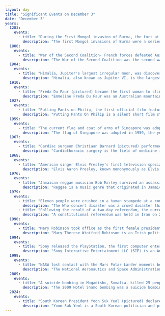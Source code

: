 ```yaml
---
layout: day
title: "Significant Events on December 3"
date: "December 3"
years:
  1283:
    events:
      - title: "During the First Mongol invasion of Burma, the fort at Ngasaunggyan was overrun after a two-month siege."
        description: "The first Mongol invasions of Burma were a series of military conflicts between Kublai Khan's Yuan dynasty, a division of the Mongol Empire, and the Pagan Empire that took place between 1277 and 1287. The invasions toppled the 250-year-old Pagan Empire, and the Mongol army seized Pagan territories in present-day Dehong, Yunnan and northern Burma to Tagaung. The invasions ushered in 250 years of political fragmentation in Burma and the rise of ethnic Tai-Shan states throughout mainland Southeast Asia."
  1800:
    events:
      - title: "War of the Second Coalition- French forces defeated Austrian and Bavarian troops at the Battle of Hohenlinden, eventually resulting in the Austrians signing the Treaty of Lunéville."
        description: "The War of the Second Coalition was the second war targeting revolutionary France by many European monarchies, led by Britain, Austria, and Russia and including the Ottoman Empire, Portugal, Naples and various German monarchies. Prussia did not join the coalition, while Spain supported France."
  1904:
    events:
      - title: "Himalia, Jupiter's largest irregular moon, was discovered by Charles Dillon Perrine at the Lick Observatory in California."
        description: "Himalia, also known as Jupiter VI, is the largest irregular satellite of Jupiter. With a diameter of at least 140 km (90 mi), it is the sixth largest Jovian satellite, after the four Galilean moons and Amalthea. It was discovered by Charles Dillon Perrine at the Lick Observatory on 3 December 1904 and is named after the nymph Himalia, who bore three sons of Zeus. It is one of the largest planetary moons in the Solar System not imaged in detail, and the third largest not imaged in detail within the orbit of Neptune."
  1910:
    events:
      - title: "Freda Du Faur (pictured) became the first woman to climb Aoraki / Mount Cook, the highest peak in New Zealand."
        description: "Emmeline Freda Du Faur was an Australian mountaineer, credited as the first woman to climb New Zealand's tallest mountain, Aoraki / Mount Cook. Du Faur was a leading amateur climber of her day. She was the first female high mountaineer known to be active in New Zealand, although she never lived there."
  1927:
    events:
      - title: "Putting Pants on Philip, the first official film featuring the British-American comedy duo Laurel and Hardy, was released."
        description: "Putting Pants On Philip is a silent short film starring British/American comedy duo Laurel and Hardy. Made in 1927, it is their first official film together as a team."
  1959:
    events:
      - title: "The current flag and coat of arms of Singapore was adopted, six months after the island became self-governing within the British Empire."
        description: "The flag of Singapore was adopted in 1959, the year Singapore became self-governing within the British Empire. It remained the national flag upon the country's independence from Malaysia on 9 August 1965. The design is a horizontal bicolour of red above white, overlaid in the canton by a white crescent moon facing a pentagon of five small white five-pointed stars. The elements of the flag denote a young nation on the ascendant, universal brotherhood and equality, and national ideals."
  1967:
    events:
      - title: "Cardiac surgeon Christiaan Barnard (pictured) performed the first successful human heart transplant on Louis Washkansky at Groote Schuur Hospital in Cape Town, South Africa."
        description: "Cardiothoracic surgery is the field of medicine involved in surgical treatment of organs inside the thoracic cavity — generally treatment of conditions of the heart, lungs, and other pleural or mediastinal structures."
  1968:
    events:
      - title: "American singer Elvis Presley's first television special and first live performance in seven years, Singer Presents ... Elvis, was broadcast by NBC."
        description: "Elvis Aaron Presley, known mononymously as Elvis, was an American singer and actor. Known as the 'King of Rock and Roll', he is regarded as one of the most significant cultural figures of the 20th century. Presley's energized performances and interpretations of songs, and sexually provocative performance style, combined with a singularly potent mix of influences across color lines during a transformative era in race relations, brought both great success and initial controversy."
  1976:
    events:
      - title: "Jamaican reggae musician Bob Marley survived an assassination attempt by seven gunmen in Kingston."
        description: "Reggae is a music genre that originated in Jamaica during the late 1960s. The term also denotes the modern popular music of Jamaica and its diaspora. A 1968 single by Toots and the Maytals, 'Do the Reggay', was the first popular song to use the word reggae, effectively naming the genre and introducing it to a global audience. Reggae is rooted in traditional Jamaican Kumina, Pukkumina, Revival Zion, Nyabinghi, and burru drumming. Jamaican reggae music evolved out of the earlier genres mento, ska and rocksteady. Reggae usually relates news, social gossip, and political commentary. It is recognizable from the counterpoint between the bass and drum downbeat and the offbeat rhythm section. The immediate origins of reggae were in ska and rocksteady; from the latter, reggae took over the use of the bass as a percussion instrument."
  1979:
    events:
      - title: "Eleven people were crushed in a human stampede at a concert by British rock band The Who in Cincinnati, Ohio, U.S."
        description: "The Who concert disaster was a crowd disaster that occurred on December 3, 1979, when English rock band the Who performed at Riverfront Coliseum in Cincinnati, Ohio, United States, and a rush of concert-goers outside the Coliseum's entry doors resulted in the deaths of 11 people."
      - title: "Following the result of a two-day referendum, the current Constitution of Iran was adopted."
        description: "A constitutional referendum was held in Iran on 2 and 3 December 1979. The new Islamic constitution was approved by 99.5% of voters."
  1990:
    events:
      - title: "Mary Robinson took office as the first female president of Ireland."
        description: "Mary Therese Winifred Robinson is an Irish politician who served as the seventh president of Ireland, holding the office from December 1990 to September 1997. She was the country's first female president. Robinson had previously served as a senator in Seanad Éireann from 1969 to 1989, and as a councillor on Dublin Corporation from 1979 to 1983. Although she had been briefly affiliated with the Labour Party during her time as a senator, she became the first independent candidate to win the presidency and the first not to have had the support of Fianna Fáil. Following her time as president, Robinson became the United Nations High Commissioner for Human Rights from 1997 to 2002."
  1994:
    events:
      - title: "Sony released the PlayStation, the first computer entertainment platform to ship 100 million units."
        description: "Sony Interactive Entertainment LLC (SIE) is an American video game and digital entertainment company that is a major subsidiary of Sony Group Corporation. It primarily operates the PlayStation brand of video game consoles and products. It is also the world's largest company in the video game industry based on its equity investments."
  1999:
    events:
      - title: "NASA lost contact with the Mars Polar Lander moments before it reached the atmosphere of Mars and disappeared."
        description: "The National Aeronautics and Space Administration is an independent agency of the US federal government responsible for the United States' civil space program, aeronautics research and space research. Established in 1958, it succeeded the National Advisory Committee for Aeronautics (NACA) to give the US space development effort a distinct civilian orientation, emphasizing peaceful applications in space science. It has since led most of America's space exploration programs, including Project Mercury, Project Gemini, the 1968–1972 Apollo Moon landing missions, the Skylab space station, and the Space Shuttle. Currently, NASA supports the International Space Station (ISS) along with the Commercial Crew Program, and oversees the development of the Orion spacecraft and the Space Launch System for the lunar Artemis program."
  2009:
    events:
      - title: "A suicide bombing in Mogadishu, Somalia, killed 25 people, including three ministers of the Transitional Federal Government."
        description: "The 2009 Hotel Shamo bombing was a suicide bombing at the Hotel Shamo in Mogadishu, Somalia, on 3 December 2009. The bombing killed 25 people, including three ministers of the Transitional Federal Government, and injured 60 more, making it the deadliest attack in Somalia since the Beledweyne bombing on 18 June 2009 that claimed more than 30 lives."
  2024:
    events:
      - title: "South Korean President Yoon Suk Yeol (pictured) declares martial law."
        description: "Yoon Suk Yeol is a South Korean politician and prosecutor who has served as the 13th president of South Korea since 2022. Following his impeachment on 14 December 2024, his powers are currently suspended."
---
```

